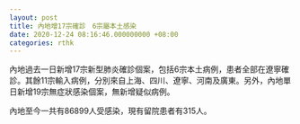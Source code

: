 ```yaml
---
layout: post
title: 內地增17宗確診　6宗屬本土感染
date: 2020-12-24 08:16:46.000000000 +08:00
categories: rthk
---
```


內地過去一日新增17宗新型肺炎確診個案，包括6宗本土病例，患者全部在遼寧確診。其餘11宗輸入病例，分別來自上海、四川、遼寧、河南及廣東。另外，內地單日新增19宗無症狀感染個案，無新增疑似病例。

內地至今一共有86899人受感染，現有留院患者有315人。

